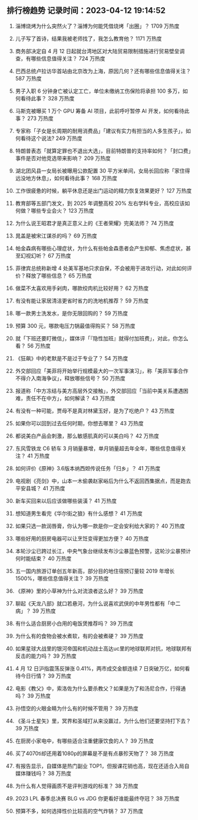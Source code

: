 
## 排行榜趋势 记录时间：2023-04-12 19:14:52
  
  1. 淄博烧烤为什么突然火了？淄博为何能凭借烧烤「出圈」？ 1709 万热度
    
  2. 儿子写了首诗，结果我被老师找了，我怎么教育他？ 1171 万热度
    
  3. 商务部决定自 4 月 12 日起就台湾地区对大陆贸易限制措施进行贸易壁垒调查，有哪些信息值得关注？ 724 万热度
    
  4. 巴西总统卢拉访华首站由北京改为上海，原因几何？还有哪些信息值得关注？ 587 万热度
    
  5. 男子入职 6 分钟身亡被认定工亡，单位未缴纳工伤保险将承担 100 多万，如何看待此事？ 328 万热度
    
  6. 马斯克被曝买 1 万个 GPU 筹备 AI 项目，此前呼吁暂停 AI 开发，如何看待此事？ 273 万热度
    
  7. 专家称「子女是长周期的耐用消费品」「建议有实力有担当的人多生孩子」，如何看待这个说法? 249 万热度
    
  8. 特朗普表态「就算定罪也不退出大选」，目前特朗普的支持率如何？「封口费」事件是否对他竞选带来影响？ 209 万热度
    
  9. 湖北团风县一女局长被曝用公款配置 30 平方米单间，女局长回应称「家住得远没地方休息」，如何看待此事？ 168 万热度
    
  10. 工作很疲惫的时候，躺平休息还是出门运动的精力恢复效果更好？ 127 万热度
    
  11. 教育部等五部门发文，到 2025 年调整高校 20% 左右学科专业，高校应该如何做？哪些专业会火？ 123 万热度
    
  12. 为什么说王昭君才是真正意义上的《王者荣耀》完美法师？ 74 万热度
    
  13. 晁盖是被宋江谋杀的吗？ 69 万热度
    
  14. 帕金森病有哪些心理症状，为什么有些帕金森患者会产生抑郁、焦虑症状，甚至幻视幻听？ 67 万热度
    
  15. 菲律宾总统称新增 4 处美军基地只求自保，不会被用于进攻行动，对此如何评价？释放了哪些信息？ 65 万热度
    
  16. 做菜不太喜欢用手剁肉，哪款绞肉机比较好用？ 62 万热度
    
  17. 有没有能让家居清洁更省时省力的洗地机推荐？ 59 万热度
    
  18. 哪一款男士洗发水，是你无限回购的？ 59 万热度
    
  19. 预算 300 元，哪款电压力锅最值得购买？ 58 万热度
    
  20. 就「下班还要盯微信」，媒体评「『隐性加班』就得付加班费」，对此，你怎么看？ 56 万热度
    
  21. 《狂飙》中的老默是不是过于专业了？ 54 万热度
    
  22. 外交部回应「美菲将开始举行规模最大的一次军事演习」，称「美菲军事合作不得介入南海争议」，释放哪些信号？ 50 万热度
    
  23. 报道称「中方冻结与美方高层外交接触」，外交部回应「当前中美关系遭遇困难，责任不在中方」，如何解读？ 43 万热度
    
  24. 有没有一种可能，贾母不是真对林黛玉好，是为了吃绝户？ 43 万热度
    
  25. 如果你可以回到过去任何时期，你想去哪里？ 43 万热度
    
  26. 都说美白产品会刺激，那么敏感肌真的可以美白吗？ 42 万热度
    
  27. 东风雪铁龙 C6 轿车 3 月销量暴增，单月销量超去年全年，哪些信息值得关注？ 41 万热度
    
  28. 如何评价《原神》3.6版本纳西妲传说任务「归乡」？ 41 万热度
    
  29. 电视剧《亮剑》中，山本一木偷袭赵家峪后为什么不返回西集据点，而是跑去平安县城？ 41 万热度
    
  30. 新车买回来以后应该做哪些装潢？ 41 万热度
    
  31. 想知道男生看完《华尔街之狼》有什么感想？ 41 万热度
    
  32. 如果只选一款润唇膏，你认为哪一款是你一定会安利给大家的？ 40 万热度
    
  33. 哪些好用的厨房电器可以让烹饪变得更加方便？ 40 万热度
    
  34. 本轮沙尘已跨过长江，中央气象台继续发布沙尘暴蓝色预警，这轮沙尘暴预计何时能结束？ 40 万热度
    
  35. 五一国内旅游订单创五年新高，部分目的地住宿预订量较 2019 年增长1500%，哪些信息值得关注？ 39 万热度
    
  36. 《原神》里的小草神为什么对流浪者这么好？ 39 万热度
    
  37. 聊起《天龙八部》就口若悬河，为什么说喜欢武侠的中年男性都有「中二病」？ 39 万热度
    
  38. 有什么适合厨房小白用的电饭煲推荐吗？ 39 万热度
    
  39. 为什么有的食物会被水煮软，有的会被煮硬？ 39 万热度
    
  40. 如果星球大战里的银河帝国和机动战士高达uc里的地球联邦对抗，地球联邦有反击的能力吗？ 39 万热度
    
  41. 4 月 12 日沪指震荡反弹涨 0.41%，两市成交金额连续 7 日突破万亿，如何看待今日行情？ 39 万热度
    
  42. 电影《教父》中，索洛佐为什么要杀教父？如果是为了和汤尼合作，行得通吗？ 39 万热度
    
  43. 孙悟空的火眼金睛为什么有的时候不管用？ 39 万热度
    
  44. 《圣斗士星矢》里，冥界和圣域打从来没赢过，为什么他们还要坚持打下去？ 39 万热度
    
  45. 在厨房小家电中，有哪些适合注重健康饮食的人？ 39 万热度
    
  46. 买了4070ti却还用着1080p的屏幕是不是有点暴殄天物了？ 38 万热度
    
  47. 有报告显示，自媒体是热门副业 TOP1，但报课花销也高，现在还适合入局自媒体赚钱吗？ 38 万热度
    
  48. 为什么有人觉得画质不是评判游戏的标准？ 38 万热度
    
  49. 2023 LPL 春季总决赛 BLG vs JDG 你更看好谁能最终夺冠？ 38 万热度
    
  50. 预算不多，如何选择性价比较高的空气炸锅？ 37 万热度
    